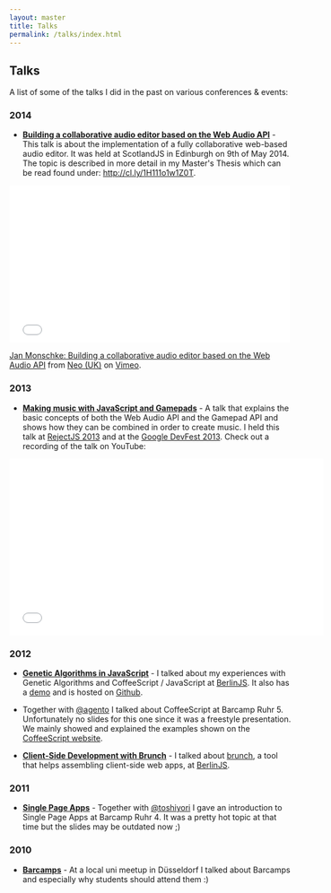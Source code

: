 ```yaml
---
layout: master
title: Talks
permalink: /talks/index.html
---
```


## Talks

A list of some of the talks I did in the past on various conferences & events:

### 2014
- __[Building a collaborative audio editor based on the Web Audio API](http://janmonschke.com/Building-a-collaborative-web-audio-editor)__ - This talk is about the implementation of a fully collaborative web-based audio editor. It was held at ScotlandJS in Edinburgh on 9th of May 2014. The topic is described in more detail in my Master's Thesis which can be read found under: <http://cl.ly/1H111o1w1Z0T>.

<iframe src="//player.vimeo.com/video/96477738" width="500" height="281" frameborder="0" webkitallowfullscreen mozallowfullscreen allowfullscreen></iframe> <p><a href="http://vimeo.com/96477738">Jan Monschke: Building a collaborative audio editor based on the Web Audio API</a> from <a href="http://vimeo.com/edgecaseuk">Neo (UK)</a> on <a href="https://vimeo.com">Vimeo</a>.</p>

### 2013

- __[Making music with JavaScript and Gamepads](http://janmonschke.com/Music-with-JS-and-Gamepads)__ - A talk that explains the basic concepts of both the Web Audio API and the Gamepad API and shows how they can be combined in order to create music. I held this talk at [RejectJS 2013](http://rejectjs.org/) and at the [Google DevFest 2013](http://devfest-berlin.de/#/2013/about). Check out a recording of the talk on YouTube:

<div>
  <object width="560" height="315">
    <param name="movie" value="//www.youtube.com/v/0MigafMWLh0?hl=en_US&amp;version=3&amp;rel=0"></param>
    <param name="allowFullScreen" value="true"></param><param name="allowscriptaccess" value="always"></param>
    <embed src="//www.youtube.com/v/0MigafMWLh0?hl=en_US&amp;version=3&amp;rel=0" type="application/x-shockwave-flash" width="560" height="315" allowscriptaccess="always" allowfullscreen="true"></embed>
  </object>
</div>

### 2012

- __[Genetic Algorithms in JavaScript](http://janmonschke.com/Genetic-Algorithms/presentation)__ - I talked about my experiences with Genetic Algorithms and CoffeeScript / JavaScript at [BerlinJS](http://berlinjs.org). It also has a [demo](http://janmonschke.com/Genetic-Algorithms/) and is hosted on [Github](https://github.com/janmonschke/Genetic-Algorithms).

- Together with [@agento](https://twitter.com/agento) I talked about CoffeeScript at Barcamp Ruhr 5. Unfortunately no slides for this one since it was a freestyle presentation. We mainly showed and explained the examples shown on the [CoffeeScript website](http://coffeescript.org).

- __[Client-Side Development with Brunch](https://speakerdeck.com/janmonschke/client-side-development-with-brunch)__ - I talked about [brunch](http://brunch.io), a tool that helps assembling client-side web apps, at [BerlinJS](http://berlinjs.org).

### 2011

- __[Single Page Apps](https://speakerdeck.com/janmonschke/single-page-web-apps)__ - Together with [@toshiyori](https://twitter.com/toshiyori) I gave an introduction to Single Page Apps at Barcamp Ruhr 4. It was a pretty hot topic at that time but the slides may be outdated now ;)

### 2010

- __[Barcamps](http://www.slideshare.net/janmonschke/presentation-5747040)__ - At a local uni meetup in Düsseldorf I talked about Barcamps and especially why students should attend them :) 
